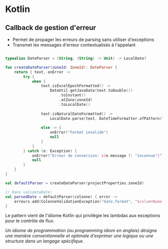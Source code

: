 # Kotlin

## Callback de gestion d'erreur

- Permet de propager les erreurs de parsing sans utiliser d'exceptions
- Transmet les messages d'erreur contextualisés à l'appelant


```kotlin

typealias DateParser = (String, (String) -> Unit) -> LocalDate?

fun createDateParser(zoneId: ZoneId): DateParser {
    return { text, onError ->
        try {
            when {
                text.isExcelEpochFormatted() -> 
                    DateUtil.getJavaDate(text.toDouble())
                        .toInstant()
                        .atZone(zoneId)
                        .toLocalDate()
                
                text.isNaturalDateFormatted() -> 
                    LocalDate.parse(text, DateTimeFormatter.ofPattern("[dd/MM/yyyy][d/M/yyyy]"))
                
                else -> {
                    onError("Format invalide")
                    null
                }
            }
        } catch (e: Exception) {
            onError("Erreur de conversion: ${e.message ?: "inconnue"}")
            null
        }
    }
}
```

```kotlin
val defaultParser = createDateParser(projectProperties.zoneId)

// Dans validateDate:
val parsedDate = defaultParser(colonne) { error -> 
    erreurs.add(ColonneValidationException("date.format", "$columnName - $error"))
}
```

Le pattern vient de l'idiome Kotlin qui privilégie les lambdas aux exceptions pour le contrôle de flux.

*Un idiome de programmation (ou programming idiom en anglais) désigne une manière conventionnelle et optimale d'exprimer une logique ou une structure dans un langage spécifique.*
